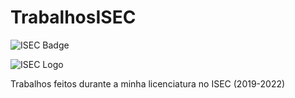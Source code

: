 # TrabalhosISEC
![ISEC Badge](https://img.shields.io/badge/ISEC-POO-red)

![ISEC Logo](https://moodle.isec.pt/moodle/pluginfile.php/1/theme_adaptable/logo/1581343866/logo.png)

Trabalhos feitos durante a minha licenciatura no ISEC (2019-2022)